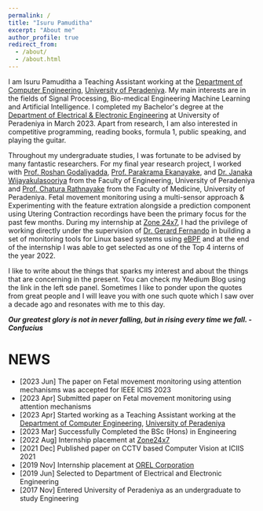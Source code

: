 ```yaml
---
permalink: /
title: "Isuru Pamuditha"
excerpt: "About me"
author_profile: true
redirect_from: 
  - /about/
  - /about.html
---
```

I am Isuru Pamuditha a Teaching Assistant working at the [Department of Computer Engineering](http://www.ce.pdn.ac.lk/), [University of Peradeniya](https://www.pdn.ac.lk/). My main interests are in the fields of Signal Processing, Bio-medical Engineering Machine Learning and Artificial Intelligence. I completed my Bachelor's degree at the [Department of Electrical & Electronic Engineering](https://eng.pdn.ac.lk/deee/) at University of Peradeniya in March 2023. Apart from research, I am also interested in competitive programming, reading books, formula 1, public speaking, and playing the guitar. 

<!-- Throughout my undergraduate studies, I was fortunate to be advised by many fantastic researchers. Most recently, I have been working with Prof. Janaka Ekanayake and Prof. Samath Dharmaratne on the potential of AI for COVID-19 related applications. Previously, for my final year research project, I worked with Prof. Roshan Ragel, Dr. Roshan Godaliyadda, Dr. Parakrama Ekanayake, and Dr. Vijitha Herath on image quality enhancement under low/high exposure conditions. During my internship at Nokia Bell Labs, I had the privilege of working with Prof. Haris Gačanin. I have been collaborating remotely since, and I completed a project on the application of machine learning models for dynamic wireless networks.  -->

Throughout my undergraduate studies, I was fortunate to be advised by many fantastic researchers. For my final year research project, I worked with [Prof. Roshan Godaliyadda](https://eng.pdn.ac.lk/deee/academic-staff/prof.gmri.godaliyadda/index.html#home), [Prof. Parakrama Ekanayake](https://eng.pdn.ac.lk/deee/academic-staff/dr.mpb.ekanayake/#home), and [Dr. Janaka Wijayakulasooriya](https://eng.pdn.ac.lk/deee/academic-staff/dr.j.wijayakulasooriya/index.html#home) from the Faculty of Engineering, University of Peradeniya and [Prof. Chatura Rathnayake](https://med.pdn.ac.lk/departments/gyn&obs/staff/rathnayake.html) from the Faculty of Medicine, University of Peradeniya. Fetal movement monitoring using a multi-sensor approach & Experimenting with the feature extration alongside a  prediction component using Utering Contraction recordings have been the primary focus for the past few months. During my internship at [Zone 24x7](https://zone24x7.com/), I had the privilege of working directly under the supervision of [Dr. Gerard Fernando](https://zone24x7.com/profile/gerard/) in building a set of monitoring tools for Linux based systems using [eBPF](https://ebpf.io/) and at the end of the internship I was able to get selected as one of the Top 4 interns of the year 2022. 

I like to write about the things that sparks my interest and about the things that are concerning in the present. You can check my Medium Blog using the link in the left sde panel. Sometimes I like to ponder upon the quotes from great people and I will leave you with one such quote which I saw over a decade ago and resonates with me to this day.  

***Our greatest glory is not in never falling, but in rising every time we fall. -  Confucius***

NEWS
======
*  [2023 Jun] The paper on Fetal movement monitoring using attention mechanisms was accepted for IEEE ICIIS 2023
*  [2023 Apr] Submitted paper on Fetal movement monitoring using attention mechanisms
*  [2023 Apr] Started working as a Teaching Assistant working at the [Department of Computer Engineering](http://www.ce.pdn.ac.lk/), [University of Peradeniya](https://www.pdn.ac.lk/)
*  [2023 Mar] Successfully Completed the BSc (Hons) in Engineering
*  [2022 Aug] Internship placement at [Zone24x7](https://zone24x7.com/)
*  [2021 Dec] Published paper on CCTV based Computer Vision at ICIIS 2021
*  [2019 Nov] Internship placement at [OREL Corporation](https://orel.com/)
*  [2019 Jun] Selected to Department of Electrical and Electronic Engineering
*  [2017 Nov] Entered University of Peradeniya as an undergraduate to study Engineering

<!-- This is the front page of a website that is powered by the [academicpages template](https://github.com/academicpages/academicpages.github.io) and hosted on GitHub pages. [GitHub pages](https://pages.github.com) is a free service in which websites are built and hosted from code and data stored in a GitHub repository, automatically updating when a new commit is made to the respository. This template was forked from the [Minimal Mistakes Jekyll Theme](https://mmistakes.github.io/minimal-mistakes/) created by Michael Rose, and then extended to support the kinds of content that academics have: publications, talks, teaching, a portfolio, blog posts, and a dynamically-generated CV. You can fork [this repository](https://github.com/academicpages/academicpages.github.io) right now, modify the configuration and markdown files, add your own PDFs and other content, and have your own site for free, with no ads! An older version of this template powers my own personal website at [stuartgeiger.com](http://stuartgeiger.com), which uses [this Github repository](https://github.com/staeiou/staeiou.github.io).

A data-driven personal website
======
Like many other Jekyll-based GitHub Pages templates, academicpages makes you separate the website's content from its form. The content & metadata of your website are in structured markdown files, while various other files constitute the theme, specifying how to transform that content & metadata into HTML pages. You keep these various markdown (.md), YAML (.yml), HTML, and CSS files in a public GitHub repository. Each time you commit and push an update to the repository, the [GitHub pages](https://pages.github.com/) service creates static HTML pages based on these files, which are hosted on GitHub's servers free of charge.

Many of the features of dynamic content management systems (like Wordpress) can be achieved in this fashion, using a fraction of the computational resources and with far less vulnerability to hacking and DDoSing. You can also modify the theme to your heart's content without touching the content of your site. If you get to a point where you've broken something in Jekyll/HTML/CSS beyond repair, your markdown files describing your talks, publications, etc. are safe. You can rollback the changes or even delete the repository and start over -- just be sure to save the markdown files! Finally, you can also write scripts that process the structured data on the site, such as [this one](https://github.com/academicpages/academicpages.github.io/blob/master/talkmap.ipynb) that analyzes metadata in pages about talks to display [a map of every location you've given a talk](https://academicpages.github.io/talkmap.html).

Getting started
======
1. Register a GitHub account if you don't have one and confirm your e-mail (required!)
1. Fork [this repository](https://github.com/academicpages/academicpages.github.io) by clicking the "fork" button in the top right. 
1. Go to the repository's settings (rightmost item in the tabs that start with "Code", should be below "Unwatch"). Rename the repository "[your GitHub username].github.io", which will also be your website's URL.
1. Set site-wide configuration and create content & metadata (see below -- also see [this set of diffs](http://archive.is/3TPas) showing what files were changed to set up [an example site](https://getorg-testacct.github.io) for a user with the username "getorg-testacct")
1. Upload any files (like PDFs, .zip files, etc.) to the files/ directory. They will appear at https://[your GitHub username].github.io/files/example.pdf.  
1. Check status by going to the repository settings, in the "GitHub pages" section

Site-wide configuration
------
The main configuration file for the site is in the base directory in [_config.yml](https://github.com/academicpages/academicpages.github.io/blob/master/_config.yml), which defines the content in the sidebars and other site-wide features. You will need to replace the default variables with ones about yourself and your site's github repository. The configuration file for the top menu is in [_data/navigation.yml](https://github.com/academicpages/academicpages.github.io/blob/master/_data/navigation.yml). For example, if you don't have a portfolio or blog posts, you can remove those items from that navigation.yml file to remove them from the header.  -->

<!-- Create content & metadata
------
For site content, there is one markdown file for each type of content, which are stored in directories like _publications, _talks, _posts, _teaching, or _pages. For example, each talk is a markdown file in the [_talks directory](https://github.com/academicpages/academicpages.github.io/tree/master/_talks). At the top of each markdown file is structured data in YAML about the talk, which the theme will parse to do lots of cool stuff. The same structured data about a talk is used to generate the list of talks on the [Talks page](https://academicpages.github.io/talks), each [individual page](https://academicpages.github.io/talks/2012-03-01-talk-1) for specific talks, the talks section for the [CV page](https://academicpages.github.io/cv), and the [map of places you've given a talk](https://academicpages.github.io/talkmap.html) (if you run this [python file](https://github.com/academicpages/academicpages.github.io/blob/master/talkmap.py) or [Jupyter notebook](https://github.com/academicpages/academicpages.github.io/blob/master/talkmap.ipynb), which creates the HTML for the map based on the contents of the _talks directory).

**Markdown generator**

I have also created [a set of Jupyter notebooks](https://github.com/academicpages/academicpages.github.io/tree/master/markdown_generator
) that converts a CSV containing structured data about talks or presentations into individual markdown files that will be properly formatted for the academicpages template. The sample CSVs in that directory are the ones I used to create my own personal website at stuartgeiger.com. My usual workflow is that I keep a spreadsheet of my publications and talks, then run the code in these notebooks to generate the markdown files, then commit and push them to the GitHub repository.

How to edit your site's GitHub repository
------
Many people use a git client to create files on their local computer and then push them to GitHub's servers. If you are not familiar with git, you can directly edit these configuration and markdown files directly in the github.com interface. Navigate to a file (like [this one](https://github.com/academicpages/academicpages.github.io/blob/master/_talks/2012-03-01-talk-1.md) and click the pencil icon in the top right of the content preview (to the right of the "Raw | Blame | History" buttons). You can delete a file by clicking the trashcan icon to the right of the pencil icon. You can also create new files or upload files by navigating to a directory and clicking the "Create new file" or "Upload files" buttons.  -->
<!-- 
Example: editing a markdown file for a talk
![Editing a markdown file for a talk](/images/editing-talk.png)

For more info
------
More info about configuring academicpages can be found in [the guide](https://academicpages.github.io/markdown/). The [guides for the Minimal Mistakes theme](https://mmistakes.github.io/minimal-mistakes/docs/configuration/) (which this theme was forked from) might also be helpful. -->
